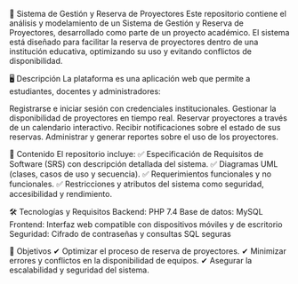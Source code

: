📌 Sistema de Gestión y Reserva de Proyectores
Este repositorio contiene el análisis y modelamiento de un Sistema de Gestión y Reserva de Proyectores, desarrollado como parte de un proyecto académico. El sistema está diseñado para facilitar la reserva de proyectores dentro de una 
institución educativa, optimizando su uso y evitando conflictos de disponibilidad.

🖥️ Descripción
La plataforma es una aplicación web que permite a estudiantes, docentes y administradores:

Registrarse e iniciar sesión con credenciales institucionales.
Gestionar la disponibilidad de proyectores en tiempo real.
Reservar proyectores a través de un calendario interactivo.
Recibir notificaciones sobre el estado de sus reservas.
Administrar y generar reportes sobre el uso de los proyectores.

📂 Contenido
El repositorio incluye:
✅ Especificación de Requisitos de Software (SRS) con descripción detallada del sistema.
✅ Diagramas UML (clases, casos de uso y secuencia).
✅ Requerimientos funcionales y no funcionales.
✅ Restricciones y atributos del sistema como seguridad, accesibilidad y rendimiento.

🛠️ Tecnologías y Requisitos
Backend: PHP 7.4
Base de datos: MySQL
Frontend: Interfaz web compatible con dispositivos móviles y de escritorio
Seguridad: Cifrado de contraseñas y consultas SQL seguras

🚀 Objetivos
✔ Optimizar el proceso de reserva de proyectores.
✔ Minimizar errores y conflictos en la disponibilidad de equipos.
✔ Asegurar la escalabilidad y seguridad del sistema.
